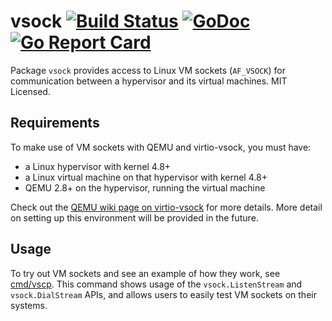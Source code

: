 vsock [![Build Status](https://travis-ci.org/mdlayher/vsock.svg?branch=master)](https://travis-ci.org/mdlayher/vsock) [![GoDoc](https://godoc.org/github.com/mdlayher/vsock?status.svg)](https://godoc.org/github.com/mdlayher/vsock) [![Go Report Card](https://goreportcard.com/badge/github.com/mdlayher/vsock)](https://goreportcard.com/report/github.com/mdlayher/vsock)
=====

Package `vsock` provides access to Linux VM sockets (`AF_VSOCK`) for
communication between a hypervisor and its virtual machines.  MIT Licensed.

Requirements
------------

To make use of VM sockets with QEMU and virtio-vsock, you must have:
  - a Linux hypervisor with kernel 4.8+
  - a Linux virtual machine on that hypervisor with kernel 4.8+
  - QEMU 2.8+ on the hypervisor, running the virtual machine

Check out the
[QEMU wiki page on virtio-vsock](http://wiki.qemu-project.org/Features/VirtioVsock)
for more details.  More detail on setting up this environment will be provided
in the future.

Usage
-----

To try out VM sockets and see an example of how they work, see
[cmd/vscp](https://github.com/mdlayher/vsock/tree/master/cmd/vscp).
This command shows usage of the `vsock.ListenStream` and `vsock.DialStream`
APIs, and allows users to easily test VM sockets on their systems.
